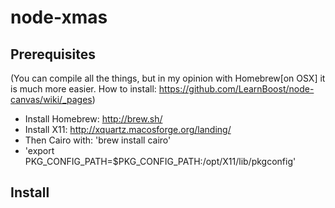 node-xmas
=========

Prerequisites
-------------
(You can compile all the things, but in my opinion with Homebrew[on OSX] it is much more easier. How to install: https://github.com/LearnBoost/node-canvas/wiki/_pages)

- Install Homebrew: http://brew.sh/
- Install X11: http://xquartz.macosforge.org/landing/
- Then Cairo with:  'brew install cairo'
- 'export PKG_CONFIG_PATH=$PKG_CONFIG_PATH:/opt/X11/lib/pkgconfig'

Install
-------
